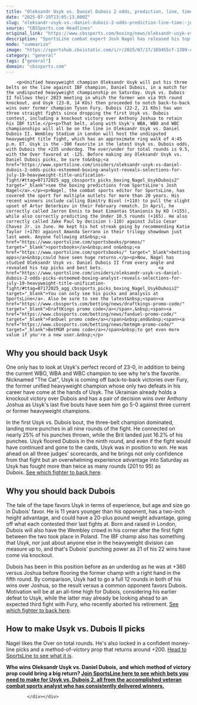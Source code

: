 ```yaml
---
title: "Oleksandr Usyk vs. Daniel Dubois 2 odds, prediction, line, time: July 19 fight picks by top boxing expert"
date: "2025-07-19T13:05:13.000Z"
slug: "oleksandr-usyk-vs.-daniel-dubois-2-odds-prediction-line-time:-july-19-fight-picks-by-top-boxing-expert"
source: "CBSSports.com Headlines"
original_link: "https://www.cbssports.com/boxing/news/oleksandr-usyk-vs-daniel-dubois-2-odds-prediction-line-time-july-19-fight-picks-by-top-boxing-expert/"
description: "SportsLine combat expert Josh Nagel has released his top boxing picks for Saturday's Oleksandr Usyk vs. Daniel Dubois rematch for the undisputed heavyweight crown at Wembley Stadium"
mode: "summarize"
image: "https://sportshub.cbsistatic.com/i/r/2025/07/17/389455cf-1309-4440-aa67-66b2d828c989/thumbnail/1200x675/0aa2912e0dbf43e4a07cc527182c987b/gettyimages-1641020279.jpg"
category: "general"
tags: ["general"]
domain: "cbssports.com"
---
```

<div id="readability-page-1" class="page"><div>
        
        
                            
                
        <p>Unified heavyweight champion Oleksandr Usyk will put his three belts on the line against IBF champion, Daniel Dubois, in a match for the undisputed heavyweight championship on Saturday. Usyk vs. Dubois II follows their 2023 meeting in which the former won via 9th round knockout, and Usyk (23-0, 14 KOs) then proceeded to notch back-to-back wins over former champion Tyson Fury. Dubois (22-2, 21 KOs) has won three straight fights since dropping the first Usyk vs. Dubois contest, including a knockout victory over Anthony Joshua to retain his IBF title.</p><p>That belt, along with Usyk's WBA, WBO and WBC championships will all be on the line in Oleksandr Usyk vs. Daniel Dubois II. Wembley Stadium in London will host the undisputed heavyweight title fight, which has an approximate ring walk of 4:45 p.m. ET. Usyk is the -300 favorite in the latest Usyk vs. Dubois odds, with Dubois the +235 underdog. The over/under for total rounds is 9.5, with the Over favored at -125. Before making any Oleksandr Usyk vs. Daniel Dubois picks, be sure to&nbsp;<a href="https://www.sportsline.com/insiders/oleksandr-usyk-vs-daniel-dubois-2-odds-picks-esteemed-boxing-analyst-reveals-selections-for-july-19-heavyweight-title-unification-fight/#ttag=07172025_agg_cbssports_picks_boxing_Nagel_UsykDubois2" target="_blank">see the boxing predictions from SportsLine's Josh Nagel</a>.</p><p>Nagel, the combat sports editor for SportsLine, has covered the sport for multiple outlets for more than 20 years. His recent winners include calling Dimitry Bivol (+110) to pull the slight upset of Artur Beterbiev in their February rematch. In April, he correctly called Jarron Ennis to beat Eimantas Stanionis by KO (+155), while also correctly predicting the Under 10.5 rounds (+165). He also correctly called Jake Paul by decision (-110) against Julio Cesar Chavez Jr. in June. He kept his hot streak going by recommending Katie Taylor (+170) against Amanda Serrano in their trilogy showdown just last week. Anyone following at&nbsp;<a href="https://www.sportsline.com/sportsbooks/promos/" target="_blank">sportsbooks</a>&nbsp;and on&nbsp;<a href="https://www.sportsline.com/sportsbooks/" target="_blank">betting apps</a>&nbsp;could have seen huge returns.</p><p>Now, Nagel has studied Oleksandr Usyk vs. Daniel Dubois II from every angle and revealed his top picks and best bets.                     <a href="https://www.sportsline.com/insiders/oleksandr-usyk-vs-daniel-dubois-2-odds-picks-esteemed-boxing-analyst-reveals-selections-for-july-19-heavyweight-title-unification-fight/#ttag=07172025_agg_cbssports_picks_boxing_Nagel_UsykDubois2" target="_blank">You can only see his picks and analysis at SportsLine</a>. Also be sure to see the latest&nbsp;<span><a href="https://www.cbssports.com/betting/news/draftkings-promo-code/" target="_blank">DraftKings promo code</a></span>,&nbsp;<span><a href="https://www.cbssports.com/betting/news/fanduel-promo-code/" target="_blank">FanDuel promo code</a></span>&nbsp;and&nbsp;<span><a href="https://www.cbssports.com/betting/news/betmgm-promo-code/" target="_blank">BetMGM promo code</a></span>&nbsp;to get even more value if you're a new user.&nbsp;</p>
        

<h2>Why you should back Usyk</h2><p>One only has to look at Usyk's perfect record of 23-0, in addition to being the current WBO, WBA and WBC champion to see why he's the favorite. Nicknamed "The Cat", Usyk is coming off back-to-back victories over Fury, the former unified heavyweight champion whose only two defeats in his career have come at the hands of Usyk. The Ukrainian already holds a knockout victory over Dubois and has a pair of decision wins over Anthony Joshua as Usyk's last five bouts have seen him go 5-0 against three current or former heavyweight champions.</p><p>In the first Usyk vs. Dubois bout, the three-belt champion dominated, landing more punches in all nine rounds of the fight. He connected on nearly 25% of his punches thrown, while the Brit landed just 16.2% of his punches. Usyk floored Dubois in the ninth round, and even if the fight would have continued and gone to the cards, Usyk was in position to win. He was ahead on all three judges' scorecards, and he brings not only confidence from that fight but an overwhelming experience advantage into Saturday as Usyk has fought more than twice as many rounds (201 to 95) as Dubois.&nbsp;<a href="https://www.sportsline.com/insiders/oleksandr-usyk-vs-daniel-dubois-2-odds-picks-esteemed-boxing-analyst-reveals-selections-for-july-19-heavyweight-title-unification-fight/#ttag=07172025_agg_cbssports_picks_boxing_Nagel_UsykDubois2" target="_blank">See which fighter to back here</a>.</p><h2>Why you should back Dubois</h2><p>The tale of the tape favors Usyk in terms of experience, but age and size go in Dubois' favor. He is 11 years younger than his opponent, has a two-inch height advantage, and could have a 20-plus pound weight advantage, going off what each contested their last fights at. Born and raised in London, Dubois will also have the Wembley crowd in his corner after the first fight between the two took place in Poland. The IBF champ also has something that Usyk, nor just about anyone else in the heavyweight division can measure up to, and that's Dubois' punching power as 21 of his 22 wins have come via knockout.</p>
        

<p>Dubois has been in this position before as an underdog as he was at +360 versus Joshua before flooring the former champ with a right hand in the fifth round. By comparison, Usyk had to go a full 12 rounds in both of his wins over Joshua, so the result versus a common opponent favors Dubois. Motivation will be at an all-time high for Dubois, considering his earlier defeat to Usyk, while the latter may already be looking ahead to an expected third fight with Fury, who recently aborted his retirement.&nbsp;<a href="https://www.sportsline.com/insiders/oleksandr-usyk-vs-daniel-dubois-2-odds-picks-esteemed-boxing-analyst-reveals-selections-for-july-19-heavyweight-title-unification-fight/#ttag=07172025_agg_cbssports_picks_boxing_Nagel_UsykDubois2" target="_blank">See which fighter to back here</a>.</p><h2>How to make Usyk vs. Dubois II picks</h2><p>Nagel likes the Over on total rounds. He's also locked in a confident money-line picks and a method-of-victory prop that returns around +200. <a href="https://www.sportsline.com/insiders/oleksandr-usyk-vs-daniel-dubois-2-odds-picks-esteemed-boxing-analyst-reveals-selections-for-july-19-heavyweight-title-unification-fight/#ttag=07172025_agg_cbssports_picks_boxing_Nagel_UsykDubois2" target="_blank">Head to SportsLine to see what it is</a>.&nbsp;</p><p><strong>Who wins Oleksandr Usyk vs. Daniel Dubois,</strong>&nbsp;<strong>and which method of victory prop could bring a big return?&nbsp;<a href="https://www.sportsline.com/insiders/oleksandr-usyk-vs-daniel-dubois-2-odds-picks-esteemed-boxing-analyst-reveals-selections-for-july-19-heavyweight-title-unification-fight/#ttag=07172025_agg_cbssports_picks_boxing_Nagel_UsykDubois2" target="_blank">Join SportsLine here to see which bets you need to make for Usyk vs. Dubois 2, all from the accomplished veteran combat sports analyst who has consistently delivered winners.</a></strong></p>
        




        
            </div></div>